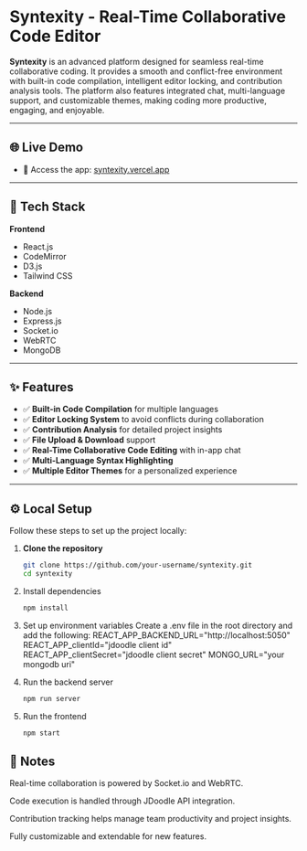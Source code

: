 # Syntexity - Real-Time Collaborative Code Editor

**Syntexity** is an advanced platform designed for seamless real-time collaborative coding. It provides a smooth and conflict-free environment with built-in code compilation, intelligent editor locking, and contribution analysis tools. The platform also features integrated chat, multi-language support, and customizable themes, making coding more productive, engaging, and enjoyable.

---

## 🌐 Live Demo

- 🔗 Access the app: [syntexity.vercel.app](https://syntexity.vercel.app/)

---

## 🚀 Tech Stack

**Frontend**
- React.js  
- CodeMirror  
- D3.js  
- Tailwind CSS  

**Backend**
- Node.js  
- Express.js  
- Socket.io  
- WebRTC  
- MongoDB  

---

## ✨ Features

- ✅ **Built-in Code Compilation** for multiple languages  
- ✅ **Editor Locking System** to avoid conflicts during collaboration  
- ✅ **Contribution Analysis** for detailed project insights  
- ✅ **File Upload & Download** support  
- ✅ **Real-Time Collaborative Code Editing** with in-app chat  
- ✅ **Multi-Language Syntax Highlighting**  
- ✅ **Multiple Editor Themes** for a personalized experience  

---

## ⚙️ Local Setup

Follow these steps to set up the project locally:

1. **Clone the repository**  
   ```bash
   git clone https://github.com/your-username/syntexity.git
   cd syntexity
   
2. Install dependencies
   ```bash
   npm install

3. Set up environment variables
Create a .env file in the root directory and add the following:
REACT_APP_BACKEND_URL="http://localhost:5050"
REACT_APP_clientId="jdoodle client id"
REACT_APP_clientSecret="jdoodle client secret"
MONGO_URL="your mongodb uri"

4. Run the backend server
   ```bash
   npm run server

5. Run the frontend
   ```bash
   npm start
   
## 📌 Notes

Real-time collaboration is powered by Socket.io and WebRTC.

Code execution is handled through JDoodle API integration.

Contribution tracking helps manage team productivity and project insights.

Fully customizable and extendable for new features.



